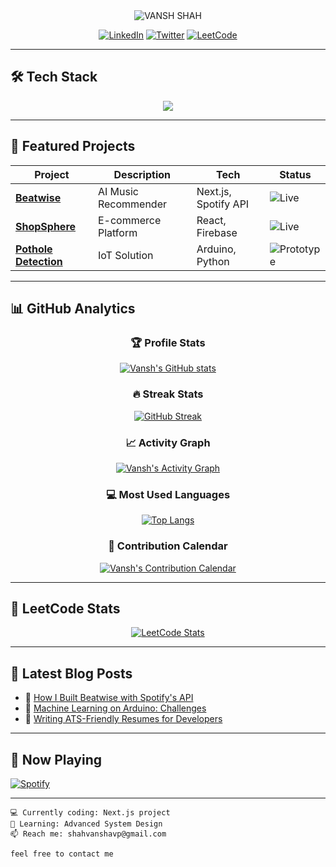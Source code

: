 <div align="center">
  <img 
    src="https://readme-typing-svg.demolab.com?font=Fira+Code&weight=600&size=32&duration=2000&pause=1000&color=00FF88&background=0D111700&center=true&width=500&lines=%3C%2FVANSH%3E;%3C%2FSHAH%3E;VANSH+SHAH" 
    alt="VANSH SHAH"
  />
</div>

<div align="center">
  
[![LinkedIn](https://img.shields.io/badge/-LinkedIn-0A66C2?style=for-the-badge&logo=linkedin&logoColor=white)](https://linkedin.com/in/vanshshah0018)
[![Twitter](https://img.shields.io/badge/-Twitter-1DA1F2?style=for-the-badge&logo=twitter&logoColor=white)](https://twitter.com/)
[![LeetCode](https://img.shields.io/badge/-LeetCode-FFA116?style=for-the-badge&logo=leetcode&logoColor=black)](https://leetcode.com/vanshxh18)  <!-- Updated LeetCode URL -->


</div>


---


## 🛠️ Tech Stack

<p align="center">
  <img src="https://skillicons.dev/icons?i=java,python,js,ts,react,nextjs,nodejs,express,mongodb,postgresql,tailwind,arduino,firebase,git,github,vscode" />
</p>

---

## 🚀 Featured Projects

<div align="center">

| Project | Description | Tech | Status |
|---------|------------|------|--------|
| **[Beatwise](https://beat-wise.vercel.app)** | AI Music Recommender | Next.js, Spotify API | ![Live](https://img.shields.io/badge/-LIVE-00C853?style=flat-square) |
| **[ShopSphere](https://aditya-1147.github.io/ShopSphere/index.html)** | E-commerce Platform | React, Firebase | ![Live](https://img.shields.io/badge/-LIVE-00C853?style=flat-square) |
| **[Pothole Detection](https://drive.google.com/file/d/1FKJqutrhE4tlCmPMbUGqcffLUzlNlT7D/view)** | IoT Solution | Arduino, Python | ![Prototype](https://img.shields.io/badge/-PROTOTYPE-FFD600?style=flat-square) |

</div>

---

## 📊 GitHub Analytics

<div align="center">

### 🏆 Profile Stats

[![Vansh's GitHub stats](https://github-readme-stats.vercel.app/api?username=VanshShah18&show_icons=true&theme=dark&bg_color=0d1117&hide_border=true&include_all_commits=true&count_private=true)](https://github.com/VanshShah18)

### 🔥 Streak Stats

[![GitHub Streak](https://streak-stats.demolab.com?user=VanshShah18&theme=dark&background=0D1117&border=444&ring=58A6FF&fire=FF8C00&currStreakLabel=58A6FF)](https://git.io/streak-stats)

### 📈 Activity Graph

[![Vansh's Activity Graph](https://github-readme-activity-graph.vercel.app/graph?username=VanshShah18&theme=github-dark&bg_color=0d1117&hide_border=true&area=true&area_color=58a6ff)](https://github.com/VanshShah18)

### 💻 Most Used Languages

[![Top Langs](https://github-readme-stats.vercel.app/api/top-langs/?username=VanshShah18&layout=compact&theme=dark&bg_color=0d1117&hide_border=true&langs_count=6)](https://github.com/VanshShah18)

### 📅 Contribution Calendar

[![Vansh's Contribution Calendar](https://raw.githubusercontent.com/VanshShah18/VanshShah18/main/profile-3d-contrib/profile-night-rainbow.svg)](https://github.com/VanshShah18)

</div>

---

## 🧠 LeetCode Stats

<div align="center">

[![LeetCode Stats](https://leetcard.jacoblin.cool/vanshxh18?theme=dark&font=JetBrains+Mono&ext=heatmap)](https://leetcode.com/vanshxh18)  <!-- Updated LeetCode username -->

</div>

---

## 📝 Latest Blog Posts

<!-- Replace with your actual blog posts -->
- 🎵 [How I Built Beatwise with Spotify's API](https://medium.com/@vanshshah)
- 🤖 [Machine Learning on Arduino: Challenges](https://medium.com/@vanshshah)
- 📄 [Writing ATS-Friendly Resumes for Developers](https://medium.com/@vanshshah)

---

## 🎵 Now Playing

[![Spotify](https://spotify-now-playing-readme.vercel.app/api/spotify?background_color=0d1117&border_color=58A6FF&track=Time%20of%20Our%20Lives&artist=Pitbull)](https://open.spotify.com/track/2bJvI42r8EF3wxjOuDav4r)

---

```text
💻 Currently coding: Next.js project
🌱 Learning: Advanced System Design
📫 Reach me: shahvanshavp@gmail.com

feel free to contact me
